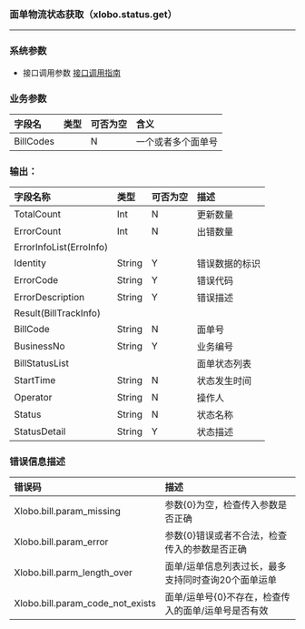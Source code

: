 ### 面单物流状态获取（xlobo.status.get）

---


### 系统参数

* 接口调用参数 [接口调用指南](/openapi/how-to-call-api.md)

### 业务参数

| 字段名 | 类型 | 可否为空 | 含义 |
| :--- | :--- | :--- | :--- |
| BillCodes |  | N | 一个或者多个面单号 |

### 输出：

| 字段名称 | 类型 | 可否为空 | 描述 |
| :--- | :--- | :--- | :--- |
| TotalCount | Int | N | 更新数量 |
| ErrorCount | Int | N | 出错数量 |
| ErrorInfoList\(ErroInfo\) |  |  |  |
| Identity | String | Y | 错误数据的标识 |
| ErrorCode | String | Y | 错误代码 |
| ErrorDescription | String | Y | 错误描述 |
| Result\(BillTrackInfo\) |  |  |  |
| BillCode | String | N | 面单号 |
| BusinessNo | String | Y | 业务编号 |
| BillStatusList |  |  | 面单状态列表 |
| StartTime | String | N | 状态发生时间 |
| Operator | String | N | 操作人 |
| Status | String | N | 状态名称 |
| StatusDetail | String | Y | 状态描述 |


### 错误信息描述

| 错误码 | 描述 |
| :--- | :--- |
| Xlobo.bill.param\_missing | 参数{0}为空，检查传入参数是否正确 |
| Xlobo.bill.param\_error | 参数{0}错误或者不合法，检查传入的参数是否正确 |
| Xlobo.bill.parm\_length\_over | 面单/运单信息列表过长，最多支持同时查询20个面单运单 |
| Xlobo.bill.param\_code\_not\_exists | 面单/运单号{0}不存在，检查传入的面单/运单号是否有效 |



